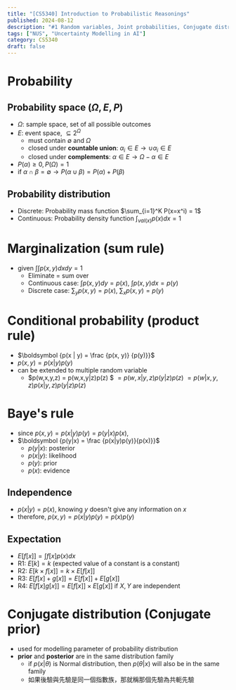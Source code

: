```yaml
---
title: "[CS5340] Introduction to Probabilistic Reasonings"
published: 2024-08-12
description: "#1 Random variables, Joint probabilities, Conjugate distributions"
tags: ["NUS", "Uncertainty Modelling in AI"]
category: CS5340
draft: false
---
```


# Probability

## Probability space $(Ω, E, P)$
- $Ω$: sample space, set of all possible outcomes
- $E$: event space, $⊆ 2^Ω$
    - must contain $∅$ and $Ω$
    - closed under **countable union**: $\alpha_i ∈ E → \cup \alpha_i ∈ E$
    - closed under **complements**: $\alpha ∈ E → Ω - \alpha ∈ E$
- $P(\alpha) ≥ 0, P(Ω) = 1$
- if $\alpha \cap \beta = ∅ → P(\alpha \cup \beta) = P(\alpha) + P(\beta)$

## Probability distribution
- Discrete: Probability mass function $\sum_{i=1}^K P(x=x^i) = 1$
- Continuous: Probability density function $\int_{val(x)} p(x)dx = 1$ 

# Marginalization (sum rule)

- given $\int \int p(x, y) dx dy =1$
    - Eliminate = sum over
    - Continuous case: $\int p(x, y)dy = p(x)$, $\int p(x, y) dx = p(y)$
    - Discrete case: $\sum_y p(x, y) = p(x)$, $\sum_x p(x, y) = p(y)$

# Conditional probability (product rule)
- $\boldsymbol {p(x | y) = \frac {p(x, y)} {p(y)}}$
- $p(x,y) = p(x|y)p(y)$
- can be extended to multiple random variable
    - $p(w,x,y,z) = p(w,x,y|z)p(z) $
                 $= p(w,x | y,z)p(y|z)p(z)$ 
                 $= p(w|x,y,z)p(x|y,z)p(y|z)p(z)$

# Baye's rule
- since $p(x, y) = p(x|y)p(y) = p(y|x)p(x)$,  
- $\boldsymbol {p(y|x) = \frac {p(x|y)p(y)}{p(x)}}$
    - $p(y|x)$: posterior
    - $p(x|y)$: likelihood
    - $p(y)$: prior
    - $p(x)$: evidence

## Independence
- $p(x|y) = p(x)$, knowing $y$ doesn't give any information on $x$
- therefore, $p(x,y) = p(x|y)p(y) = p(x)p(y)$

## Expectation
- $E[f[x]] = \int f[x]p(x) dx$
- R1: $E[k] = k$ (expected value of a constant is a constant)
- R2: $E[k \times f[x]] = k \times E[f[x]]$
- R3: $E[f[x]+g[x]] = E[f[x]] + E[g[x]]$
- R4: $E[f[x]g[x]] = E[f[x]] \times E[g[x]]$ if $X, Y$ are independent

# **Conjugate distribution (Conjugate prior)**
- used for modelling parameter of probability distribution
- **prior** and **posterior** are in the same distribution family
    - if $p(x| \theta)$ is Normal distribution, then $p( \theta | x)$ will also be in the same family
    - 如果後驗與先驗是同一個指數族，那就稱那個先驗為共軛先驗
